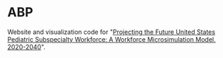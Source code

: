 # ABP

Website and visualization code for "[Projecting the Future United States Pediatric Subspecialty Workforce: A Workforce Microsimulation Model, 2020-2040](https://pedsubspecforecast.unc.edu/)".